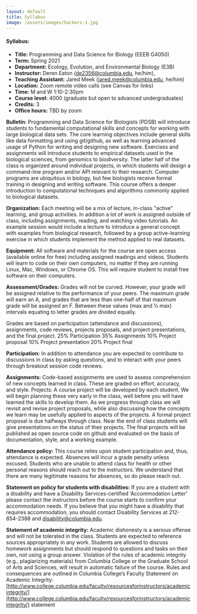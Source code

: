 ```yaml
---
layout: default
title: Syllabus
image: /assets/images/hackers-1.jpg
---
```


#### Syllabus: 
- **Title:** Programming and Data Science for Biology (EEEB G4050)
- **Term:** Spring 2021
- **Department:** Ecology, Evolution, and Environmental Biology (E3B)
- **Instructor:** Deren Eaton ([de2356@columbia.edu](mailto:de2356@columbia.edu), he/him), 
- **Teaching Assistant:** Jared Meek ([jared.meek@columbia.edu](jared.meek@columbia.edu), he/him)
- **Location:** Zoom remote video calls (see Canvas for links)
- **Time:** M and W 1:10-2:30pm
- **Course level:** 4000 (graduate but open to advanced undergraduates)
- **Credits:** 3
- **Office hours:** TBD by zoom

**Bulletin**: Programming and Data Science for Biologists (PDSB) will introduce students to fundamental computational skills and concepts for working with large biological data sets. The core learning objectives include general skills like data formatting and using git/github, as well as learning advanced usage of Python for writing and designing new software. Exercises and assignments will introduce students to empirical datasets used in the biological sciences, from genomics to biodiversity. The latter half of the class is organized around individual projects, in which students will design a command-line program and/or API relevant to their research. Computer programs are ubiquitous in biology, but few biologists receive formal training in designing and writing software. This course offers a deeper introduction to computational techniques and algorithms commonly applied to biological datasets.

**Organization:** Each meeting will be a mix of lecture, in-class "active" learning, and group activities. In addition a lot of work is assigned outside of class, including assignments, reading, and watching video tutorials. An example session would include a lecture to introduce a general concept with examples from biological research, followed by a group active-learning exercise in which students implement the method applied to real datasets.

**Equipment:** All software and materials for the course are open access (available online for free) including assigned readings and videos. Students will learn to code on their own computers, no matter if they are running Linux, Mac, Windows, or Chrome OS. This will require student to install free software on their computers.

**Assessment/Grades:** Grades will not be curved. However, your grade will be assigned relative to the performance of your peers. The maximum grade will earn an A, and grades that are less than one-half of that maximum grade will be assigned an F. Between these values (max and ½ max) intervals equating to letter grades are divided equally. 

Grades are based on participation (attendance and discussions), assignments, code reviews, projects proposals, and project presentations, and the final project.
25% Participation
35% Assignments
10% Project proposal
10% Project presentation
20% Project final

**Participation:** In addition to attendance you are expected to contribute to discussions in class by asking questions, and to interact with your peers through breakout session code reviews.


**Assignments:** Code-based assignments are used to assess comprehension of new concepts learned in class. These are graded on effort, accuracy, and style. 
Projects: A course project will be developed by each student. We will begin planning these very early in the class, well before you will have learned the skills to develop them. As we progress through class we will revisit and revise project proposals, while also discussing how the concepts we learn may be usefully applied to aspects of the projects. A formal project proposal is due halfways through class. Near the end of class students will give presentations on the status of their projects. The final projects will be published as open source code on github and evaluated on the basis of documentation, style, and a working example.

**Attendance policy:** This course relies upon student participation and, thus, attendance is expected. Absences will incur a grade penalty unless excused. Students who are unable to attend class for health or other personal reasons should reach out to the instructors. We understand that there are many legitimate reasons for absences, so do please reach out.

**Statement on policy for students with disabilities:** If you are a student with a disability and have a Disability Services-certified ‘Accommodation Letter’ please contact the instructors before the course starts to confirm your accommodation needs. If you believe that you might have a disability that requires accommodation, you should contact Disability Services at 212-854-2388 and [disability@columbia.edu](mailto:disability@columbia.edu).

**Statement of academic integrity:** Academic dishonesty is a serious offense and will not
be tolerated in the class. Students are expected to reference sources appropriately in
any work. Students are allowed to discuss homework assignments but should respond to
questions and tasks on their own, not using a group answer. Violation of the rules of
academic integrity (e.g., plagiarizing materials) from Columbia College or the Graduate
School of Arts and Sciences, will result in automatic failure of the course. Rules and
consequences are outlined in Columbia College’s Faculty Statement on Academic
Integrity: [http://www.college.columbia.edu/faculty/resourcesforinstructors/academicintegrity/](http://www.college.columbia.edu/faculty/resourcesforinstructors/academicintegrity/)
statement
